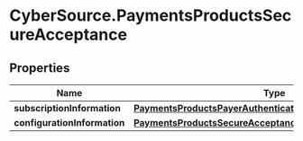 # CyberSource.PaymentsProductsSecureAcceptance

## Properties
Name | Type | Description | Notes
------------ | ------------- | ------------- | -------------
**subscriptionInformation** | [**PaymentsProductsPayerAuthenticationSubscriptionInformation**](PaymentsProductsPayerAuthenticationSubscriptionInformation.md) |  | [optional] 
**configurationInformation** | [**PaymentsProductsSecureAcceptanceConfigurationInformation**](PaymentsProductsSecureAcceptanceConfigurationInformation.md) |  | [optional] 


